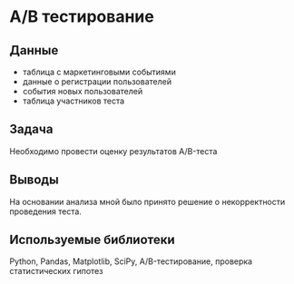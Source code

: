 # А/В тестирование
## Данные
* таблица с маркетинговыми событиями
* данные о регистрации пользователей
* события новых пользователей
* таблица участников теста
## Задача
Необходимо провести оценку результатов A/B-теста
## Выводы
На основании анализа мной было принято решение о некорректности проведения теста.
## Используемые библиотеки
Python, Pandas, Matplotlib, SciPy, A/B-тестирование, 
проверка статистических гипотез


